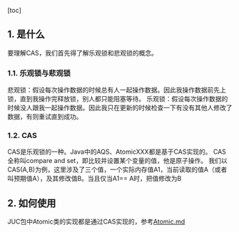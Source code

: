
[toc]

 

## 1. 是什么
要理解CAS，我们首先得了解乐观锁和悲观锁的概念。

### 1.1. 乐观锁与悲观锁

悲观锁：假设每次操作数据的时候总有人一起操作数据。因此我操作数据前先上锁，直到我操作完释放锁，别人都只能阻塞等待。
乐观锁：假设每次操作数据的时候没人跟我一起操作数据。因此我只在更新的时候检查一下有没有其他人修改了数据，有则重试直到成功。

### 1.2. CAS
CAS是乐观锁的一种。Java中的AQS、AtomicXXX都是基于CAS实现的。
CAS全称叫compare and set，即比较并设置某个变量的值，他是原子操作。
我们以CAS(A,B)为例，这里涉及了三个值，一个实际内存值A1，当前读取的值A（或者叫预期值A），及其修改值B。当且仅当A1== A时，把值修改为B

## 2. 如何使用
JUC包中Atomic类的实现都是通过CAS实现的，参考[Atomic.md](Atomic/Atomic.md)


